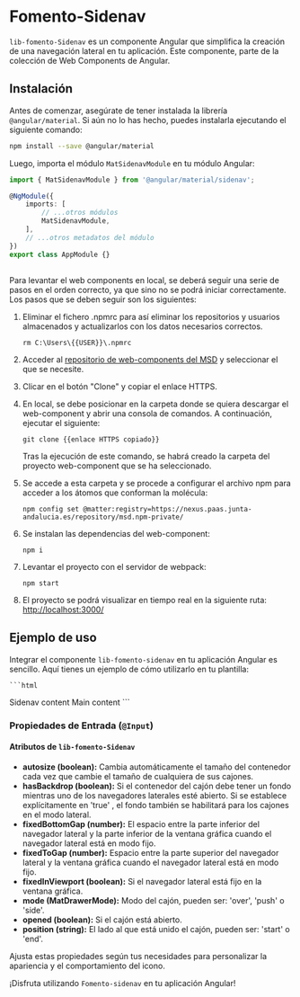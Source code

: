 # Fomento-Sidenav

`lib-fomento-Sidenav` es un componente Angular que simplifica la creación de una navegación lateral en tu aplicación. Este componente, parte de la colección de Web Components de Angular.

## Instalación

Antes de comenzar, asegúrate de tener instalada la librería `@angular/material`. Si aún no lo has hecho, puedes instalarla ejecutando el siguiente comando:

```bash
npm install --save @angular/material
```

Luego, importa el módulo `MatSidenavModule` en tu módulo Angular:

```typescript
import { MatSidenavModule } from '@angular/material/sidenav';

@NgModule({
	imports: [
		// ...otros módulos
		MatSidenavModule,
	],
	// ...otros metadatos del módulo
})
export class AppModule {}
```

##

Para levantar el web components en local, se deberá seguir una serie de pasos en el orden correcto, ya que sino no se podrá iniciar correctamente. Los pasos que se deben seguir son los siguientes:

1. Eliminar el fichero .npmrc para así eliminar los repositorios y usuarios almacenados y actualizarlos con los datos necesarios correctos.

   ```
   rm C:\Users\{{USER}}\.npmrc
   ```

2. Acceder al [repositorio de web-components del MSD](https://gitlab.juntadeandalucia.es/pt-exp-webcomponents) y seleccionar el que se necesite.
3. Clicar en el botón "Clone" y copiar el enlace HTTPS.
4. En local, se debe posicionar en la carpeta donde se quiera descargar el web-component y abrir una consola de comandos. A continuación, ejecutar el siguiente:
   ```
   git clone {{enlace HTTPS copiado}}
   ```
   Tras la ejecución de este comando, se habrá creado la carpeta del proyecto web-component que se ha seleccionado.
5. Se accede a esta carpeta y se procede a configurar el archivo npm para acceder a los átomos que conforman la molécula:
   ```
   npm config set @matter:registry=https://nexus.paas.junta-andalucia.es/repository/msd.npm-private/
   ```
6. Se instalan las dependencias del web-component:
   ```
   npm i
   ```
7. Levantar el proyecto con el servidor de webpack:
   ```
   npm start
   ```
8. El proyecto se podrá visualizar en tiempo real en la siguiente ruta: [http://localhost:3000/](http://localhost:3000/)

## Ejemplo de uso

Integrar el componente `lib-fomento-sidenav` en tu aplicación Angular es sencillo. Aquí tienes un ejemplo de cómo utilizarlo en tu plantilla:

    ```html

   <mat-sidenav-container class="example-container">
        <mat-sidenav 
            [mode]="mode" 
            [opened]="opened" 
            [position]="position" 
            [fixedInViewport]="fixedInViewport"
            [fixedBottomGap]="fixedBottomGap"
            [fixedTopGap]="fixedToGap">
            Sidenav content
        </mat-sidenav>
        <mat-sidenav-content>Main content</mat-sidenav-content>
    </mat-sidenav-container>
    ```

### Propiedades de Entrada (`@Input`)

#### Atributos de `lib-fomento-Sidenav`

- **autosize (boolean):** Cambia automáticamente el tamaño del contenedor cada vez que cambie el tamaño de cualquiera de sus cajones.
- **hasBackdrop (boolean):** Si el contenedor del cajón debe tener un fondo mientras uno de los navegadores laterales esté abierto. Si se establece explícitamente en 'true' , el fondo también se habilitará para los cajones en el modo lateral.
- **fixedBottomGap (number):** El espacio entre la parte inferior del navegador lateral y la parte inferior de la ventana gráfica cuando el navegador lateral está en modo fijo.
- **fixedToGap (number):** Espacio entre la parte superior del navegador lateral y la ventana gráfica cuando el navegador lateral está en modo fijo.
- **fixedInViewport (boolean):** Si el navegador lateral está fijo en la ventana gráfica.
- **mode (MatDrawerMode):** Modo del cajón, pueden ser: 'over', 'push' o 'side'.
- **opened (boolean):** Si el cajón está abierto.
- **position (string):** El lado al que está unido el cajón, pueden ser: 'start' o 'end'.

Ajusta estas propiedades según tus necesidades para personalizar la apariencia y el comportamiento del icono.

¡Disfruta utilizando `Fomento-sidenav` en tu aplicación Angular!
